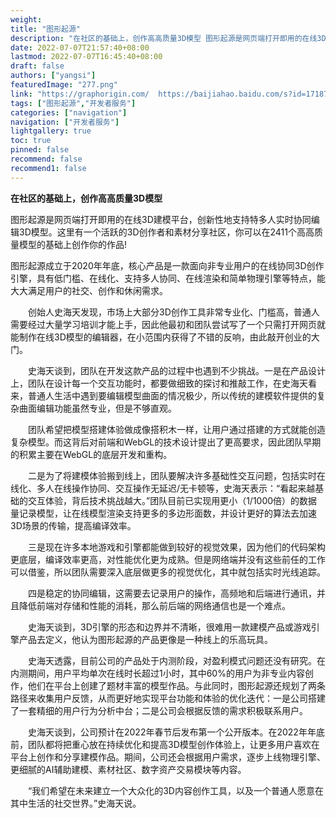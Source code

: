 ```yaml
---
weight: 
title: "图形起源"
description: "在社区的基础上，创作高高质量3D模型 图形起源是网页端打开即用的在线3D建模平台，创新性地支持特多人实时协同编辑3D模型。这里有一个活跃的3D创作者和素材分享社区，你可以在2411个高高质量模型的基础上创作你的作品!"
date: 2022-07-07T21:57:40+08:00
lastmod: 2022-07-07T16:45:40+08:00
draft: false
authors: ["yangsi"]
featuredImage: "277.png"
link: "https://graphorigin.com/  https://baijiahao.baidu.com/s?id=1718730514444394707&wfr=spider&for=pc"
tags: ["图形起源","开发者服务"]
categories: ["navigation"]
navigation: ["开发者服务"]
lightgallery: true
toc: true
pinned: false
recommend: false
recommend1: false
---
```


**在社区的基础上，创作高高质量3D模型**

​      图形起源是网页端打开即用的在线3D建模平台，创新性地支持特多人实时协同编辑3D模型。这里有一个活跃的3D创作者和素材分享社区，你可以在2411个高高质量模型的基础上创作你的作品!

​      图形起源成立于2020年年底，核心产品是一款面向非专业用户的在线协同3D创作引擎，具有低门槛、在线化、支持多人协同、在线渲染和简单物理引擎等特点，能大大满足用户的社交、创作和休闲需求。

　　创始人史海天发现，市场上大部分3D创作工具非常专业化、门槛高，普通人需要经过大量学习培训才能上手，因此他最初和团队尝试写了一个只需打开网页就能制作在线3D模型的编辑器，在小范围内获得了不错的反响，由此敲开创业的大门。

　　史海天谈到，团队在开发这款产品的过程中也遇到不少挑战。一是在产品设计上，团队在设计每一个交互功能时，都要做细致的探讨和推敲工作，在史海天看来，普通人生活中遇到要编辑模型曲面的情况极少，所以传统的建模软件提供的复杂曲面编辑功能虽然专业，但是不够直观。

　　团队希望把模型搭建体验做成像搭积木一样，让用户通过搭建的方式就能创造复杂模型。而这背后对前端和WebGL的技术设计提出了更高要求，因此团队早期的积累主要在WebGL的底层开发和重构。

　　二是为了将建模体验搬到线上，团队要解决许多基础性交互问题，包括实时在线化、多人在线操作协同、交互操作无延迟/无卡顿等，史海天表示：“看起来越基础的交互体验，背后技术挑战越大。”团队目前已实现用更小（1/1000倍）的数据量记录模型，让在线模型渲染支持更多的多边形面数，并设计更好的算法去加速3D场景的传输，提高编译效率。

　　三是现在许多本地游戏和引擎都能做到较好的视觉效果，因为他们的代码架构更底层，编译效率更高，对性能优化更为成熟。但是网络端并没有这些前任的工作可以借鉴，所以团队需要深入底层做更多的视觉优化，其中就包括实时光线追踪。

　　四是稳定的协同编辑，这需要去记录用户的操作，高频地和后端进行通讯，并且降低前端对存储和性能的消耗，那么前后端的网络通信也是一个难点。

　　史海天谈到，3D引擎的形态和边界并不清晰，很难用一款建模产品或游戏引擎产品去定义，他认为图形起源的产品更像是一种线上的乐高玩具。

　　史海天透露，目前公司的产品处于内测阶段，对盈利模式问题还没有研究。在内测期间，用户平均单次在线时长超过1小时，其中60%的用户为非专业内容创作，他们在平台上创建了题材丰富的模型作品。与此同时，图形起源还规划了两条路径来收集用户反馈，从而更好地实现平台功能和体验的优化迭代：一是公司搭建了一套精细的用户行为分析中台；二是公司会根据反馈的需求积极联系用户。

　　史海天谈到，公司预计在2022年春节后发布第一个公开版本。在2022年年底前，团队都将把重心放在持续优化和提高3D模型创作体验上，让更多用户喜欢在平台上创作和分享建模作品。期间，公司还会根据用户需求，逐步上线物理引擎、更细腻的AI辅助建模、素材社区、数字资产交易模块等内容。

　　“我们希望在未来建立一个大众化的3D内容创作工具，以及一个普通人愿意在其中生活的社交世界。”史海天说。